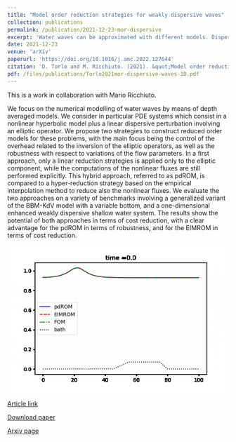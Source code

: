```yaml
---
title: "Model order reduction strategies for weakly dispersive waves"
collection: publications
permalink: /publication/2021-12-23-mor-dispersive
excerpt: 'Water waves can be approximated with different models. Dispersive-hyperbolic models serve this scope under smallness conditions of nonlinearity and shallowness parameters. The discretization of these models consists often of a hyperbolic system coupled with an elliptic system. In this work we reduce with standard model order reduction techniques the elliptic operator. Finally, we apply some hyperreduction to reduce the whole system. [Download paper](/files/publications/Torlo2021mor-dispersive-waves-1D.pdf)'
date: 2021-12-23
venue: 'arXiv'
paperurl: 'https://doi.org/10.1016/j.amc.2022.127644'
citation: 'D. Torlo and M. Ricchiuto. (2021). &quot;Model order reduction strategies for weakly dispersive waves. &quot; <i>arXiv preprint</i>, https://arxiv.org/abs/2112.10608.'
pdf: /files/publications/Torlo2021mor-dispersive-waves-1D.pdf
---
```

This is a work in collaboration with Mario Ricchiuto.

We focus on the numerical modelling of water waves by means of depth averaged models. We
consider in particular PDE systems which consist in a nonlinear hyperbolic model plus a linear dispersive perturbation involving an elliptic operator. We propose two strategies to construct reduced
order models for these problems, with the main focus being the control of the overhead related to
the inversion of the elliptic operators, as well as the robustness with respect to variations of the flow
parameters. In a first approach, only a linear reduction strategies is applied only to the elliptic component, while the computations of the nonlinear fluxes are still performed explicitly. This hybrid
approach, referred to as pdROM, is compared to a hyper-reduction strategy based on the empirical
interpolation method to reduce also the nonlinear fluxes. We evaluate the two approaches on a variety
of benchmarks involving a generalized variant of the BBM-KdV model with a variable bottom, and
a one-dimensional enhanced weakly dispersive shallow water system. The results show the potential
of both approaches in terms of cost reduction, with a clear advantage for the pdROM in terms of
robustness, and for the EIMROM in terms of cost reduction.

![KdV MOR](/images/research/KdVMORcompress.gif)

[Article link](https://doi.org/10.1016/j.amc.2022.127644)

[Download paper](/files/publications/Torlo2021mor-dispersive-waves-1D.pdf)

[Arxiv page](https://arxiv.org/abs/2112.10608)


